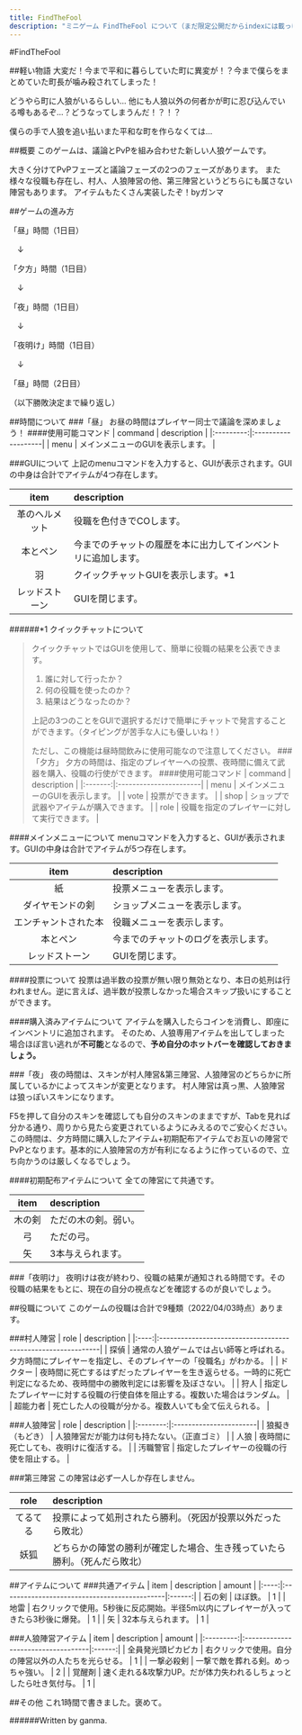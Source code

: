 ```yaml
---
title: FindTheFool
description: "ミニゲーム FindTheFool について（まだ限定公開だからindexには載っけないで！！）"
---
```


#FindTheFool

##軽い物語
大変だ！今まで平和に暮らしていた町に異変が！？今まで僕らをまとめていた町長が噛み殺されてしまった！

どうやら町に人狼がいるらしい... 他にも人狼以外の何者かが町に忍び込んでいる噂もあるぞ...？どうなってしまうんだ！？！？

僕らの手で人狼を追い払いまた平和な町を作らなくては...


##概要
このゲームは、議論とPvPを組み合わせた新しい人狼ゲームです。

大きく分けてPvPフェーズと議論フェーズの2つのフェーズがあります。
また様々な役職も存在し、村人、人狼陣営の他、第三陣営というどちらにも属さない陣営もあります。
アイテムもたくさん実装したぞ！byガンマ

##ゲームの進み方

「昼」時間（1日目）

　↓ 
  
「夕方」時間（1日目）

　↓

「夜」時間（1日目）

　↓

「夜明け」時間（1日目）

　↓

「昼」時間（2日目）

（以下勝敗決定まで繰り返し）

##時間について
###「昼」
お昼の時間はプレイヤー同士で議論を深めましょう！
####使用可能コマンド
|  command  | description        |
|:---------:|:-------------------|
|   menu    | メインメニューのGUIを表示します。 |

###GUIについて
上記のmenuコマンドを入力すると、GUIが表示されます。GUIの中身は合計でアイテムが4つ存在します。

|  item   | description                     |
|:-------:|:--------------------------------|
| 革のヘルメット | 役職を色付きでCOします。                   |
|  本とペン   | 今までのチャットの履歴を本に出力してインベントリに追加します。 |
|    羽    | クイックチャットGUIを表示します。*1            |
| レッドストーン | GUIを閉じます。                       |

######*1 クイックチャットについて
>クイックチャットではGUIを使用して、簡単に役職の結果を公表できます。
>
>1. 誰に対して行ったか？
>2. 何の役職を使ったのか？
>3. 結果はどうなったのか？
>
>上記の3つのことをGUIで選択するだけで簡単にチャットで発言することができます。（タイピングが苦手な人にも優しいね！）
>
>ただし、この機能は昼時間飲みに使用可能なので注意してください。
###「夕方」
夕方の時間は、指定のプレイヤーへの投票、夜時間に備えて武器を購入、役職の行使ができます。
####使用可能コマンド
| command | description            |
|:-------:|:-----------------------|
|  menu   | メインメニューのGUIを表示します。     |
|  vote   | 投票ができます。               |
|  shop   | ショップで武器やアイテムが購入できます。   |
|  role   | 役職を指定のプレイヤーに対して実行できます。 |

####メインメニューについて
menuコマンドを入力すると、GUIが表示されます。GUIの中身は合計でアイテムが5つ存在します。

|    item    | description        |
|:----------:|:-------------------|
|     紙      | 投票メニューを表示します。      |
|  ダイヤモンドの剣  | ショップメニューを表示します。    |
| エンチャントされた本 | 役職メニューを表示します。      |
|    本とペン    | 今までのチャットのログを表示します。 |
|  レッドストーン   | GUIを閉じます。          |

####投票について
投票は過半数の投票が無い限り無効となり、本日の処刑は行われません。逆に言えば、過半数が投票しなかった場合スキップ扱いにすることができます。

####購入済みアイテムについて
アイテムを購入したらコインを消費し、即座にインベントリに追加されます。
そのため、人狼専用アイテムを出してしまった場合ほぼ言い逃れが**不可能**となるので、**予め自分のホットバーを確認しておきましょう。**

###「夜」
夜の時間は、スキンが村人陣営&第三陣営、人狼陣営のどちらかに所属しているかによってスキンが変更となります。
村人陣営は真っ黒、人狼陣営は狼っぽいスキンになります。

F5を押して自分のスキンを確認しても自分のスキンのままですが、Tabを見れば分かる通り、周りから見たら変更されているようにみえるのでご安心ください。
この時間は、夕方時間に購入したアイテム+初期配布アイテムでお互いの陣営でPvPとなります。基本的に人狼陣営の方が有利になるように作っているので、立ち向かうのは厳しくなるでしょう。

####初期配布アイテムについて
全ての陣営にて共通です。

| item | description |
|:----:|:------------|
| 木の剣  | ただの木の剣。弱い。  |
|  弓   | ただの弓。       |
|  矢   | 3本与えられます。   |

###「夜明け」
夜明けは夜が終わり、役職の結果が通知される時間です。その役職の結果をもとに、現在の自分の視点などを確認するのが良いでしょう。

##役職について
このゲームの役職は合計で9種類（2022/04/03時点）あります。

###村人陣営
| role | description                                                  |
|:----:|:-------------------------------------------------------------|
|  探偵  | 通常の人狼ゲームでは占い師等と呼ばれる。夕方時間にプレイヤーを指定し、そのプレイヤーの「役職名」がわかる。        |
| ドクター | 夜時間に死亡するはずだったプレイヤーを生き返らせる。一時的に死亡判定になるため、夜時間中の勝敗判定には影響を及ぼさない。 |
|  狩人  | 指定したプレイヤーに対する役職の行使自体を阻止する。複数いた場合はランダム。                       |
| 超能力者 | 死亡した人の役職が分かる。複数人いても全て伝えられる。                                  |

###人狼陣営
|   role   | description            |
|:--------:|:-----------------------|
| 狼擬き（もどき） | 人狼陣営だが能力は何も持たない。（正直ゴミ） |
|    人狼    | 夜時間に死亡しても、夜明けに復活する。    |
|   汚職警官   | 指定したプレイヤーの役職の行使を阻止する。  |

###第三陣営
この陣営は必ず一人しか存在しません。

| role | description                           |
|:----:|:--------------------------------------|
| てるてる | 投票によって処刑されたら勝利。（死因が投票以外だったら敗北）        |
|  妖狐  | どちらかの陣営の勝利が確定した場合、生き残っていたら勝利。（死んだら敗北） |

##アイテムについて
###共通アイテム
| item | description                                  | amount |
|:----:|:---------------------------------------------|:------:|
| 石の剣  | ほぼ鉄。                                         |   1    |
|  地雷  | 右クリックで使用。5秒後に反応開始。半径5m以内にプレイヤーが入ってきたら3秒後に爆発。 |   1    |
|  矢   | 32本与えられます。                                   |   1    |

###人狼陣営アイテム
|   item    | description                        | amount |
|:---------:|:-----------------------------------|:------:|
| 全員発光頭ピカピカ | 右クリックで使用。自分の陣営以外の人たちを光らせる。         |   1    |
|   一撃必殺剣   | 一撃で敵を葬れる剣。めっちゃ強い。                  |   2    |
|    覚醒剤    | 速く走れる&攻撃力UP。だが体力失われるしちょっとしたら吐き気付与。 |   1    |

##その他
これ1時間で書きました。褒めて。




######Written by ganma.